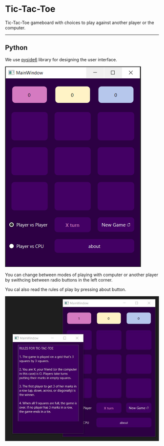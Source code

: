 # Tic-Tac-Toe

Tic-Tac-Toe gameboard with choices to play against another player or the computer.

___

## Python

We use [pyside6](https://doc.qt.io/qtforpython/) library for designing the user interface.

![main window](main_window.png)


You can change between modes of playing with computer or another player by swithcing between radio buttons in the left corner.

You cal also read the rules of play by pressing about button.

![info window](info_window.png)


